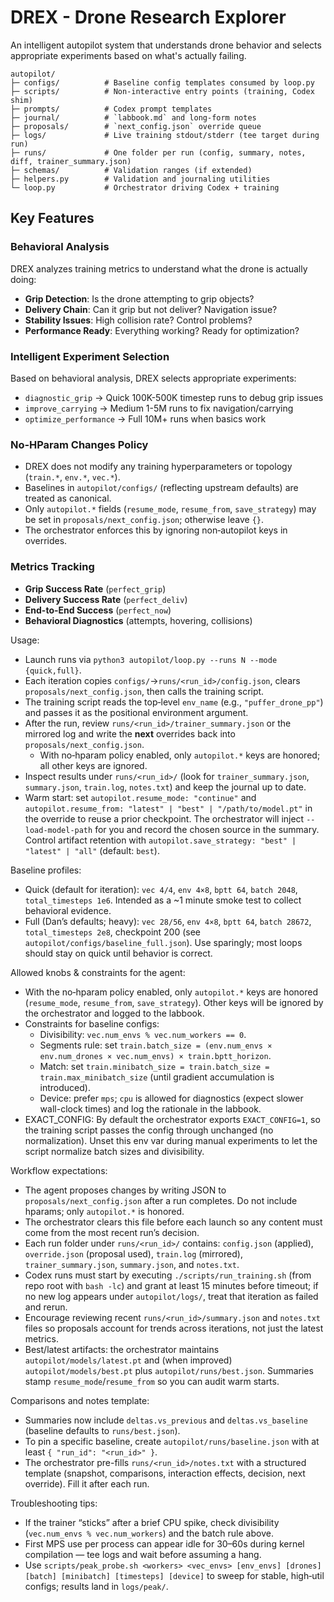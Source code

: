 # DREX - Drone Research Explorer

An intelligent autopilot system that understands drone behavior and selects appropriate experiments based on what's actually failing.

```
autopilot/
├─ configs/          # Baseline config templates consumed by loop.py
├─ scripts/          # Non-interactive entry points (training, Codex shim)
├─ prompts/          # Codex prompt templates
├─ journal/          # `labbook.md` and long-form notes
├─ proposals/        # `next_config.json` override queue
├─ logs/             # Live training stdout/stderr (tee target during run)
├─ runs/             # One folder per run (config, summary, notes, diff, trainer_summary.json)
├─ schemas/          # Validation ranges (if extended)
├─ helpers.py        # Validation and journaling utilities
└─ loop.py           # Orchestrator driving Codex + training
```

## Key Features

### Behavioral Analysis
DREX analyzes training metrics to understand what the drone is actually doing:
- **Grip Detection**: Is the drone attempting to grip objects?
- **Delivery Chain**: Can it grip but not deliver? Navigation issue?
- **Stability Issues**: High collision rate? Control problems?
- **Performance Ready**: Everything working? Ready for optimization?

### Intelligent Experiment Selection
Based on behavioral analysis, DREX selects appropriate experiments:
- `diagnostic_grip` → Quick 100K-500K timestep runs to debug grip issues
- `improve_carrying` → Medium 1-5M runs to fix navigation/carrying
- `optimize_performance` → Full 10M+ runs when basics work

### No‑HParam Changes Policy
- DREX does not modify any training hyperparameters or topology (`train.*`, `env.*`, `vec.*`).
- Baselines in `autopilot/configs/` (reflecting upstream defaults) are treated as canonical.
- Only `autopilot.*` fields (`resume_mode`, `resume_from`, `save_strategy`) may be set in `proposals/next_config.json`; otherwise leave `{}`.
- The orchestrator enforces this by ignoring non‑autopilot keys in overrides.

### Metrics Tracking
- **Grip Success Rate** (`perfect_grip`)
- **Delivery Success Rate** (`perfect_deliv`)
- **End-to-End Success** (`perfect_now`)
- **Behavioral Diagnostics** (attempts, hovering, collisions)

Usage:
- Launch runs via `python3 autopilot/loop.py --runs N --mode {quick,full}`.
- Each iteration copies `configs/`->`runs/<run_id>/config.json`, clears `proposals/next_config.json`, then calls the training script.
- The training script reads the top‑level `env_name` (e.g., `"puffer_drone_pp"`) and passes it as the positional environment argument.
- After the run, review `runs/<run_id>/trainer_summary.json` or the mirrored log and write the **next** overrides back into `proposals/next_config.json`.
  - With no‑hparam policy enabled, only `autopilot.*` keys are honored; all other keys are ignored.
- Inspect results under `runs/<run_id>/` (look for `trainer_summary.json`, `summary.json`, `train.log`, `notes.txt`) and keep the journal up to date.
 - Warm start: set `autopilot.resume_mode: "continue"` and `autopilot.resume_from: "latest" | "best" | "/path/to/model.pt"` in the override to reuse a prior checkpoint. The orchestrator will inject `--load-model-path` for you and record the chosen source in the summary. Control artifact retention with `autopilot.save_strategy: "best" | "latest" | "all"` (default: `best`).

Baseline profiles:
- Quick (default for iteration): `vec 4/4`, `env 4×8`, `bptt 64`, `batch 2048`, `total_timesteps 1e6`. Intended as a ~1 minute smoke test to collect behavioral evidence.
- Full (Dan’s defaults; heavy): `vec 28/56`, `env 4×8`, `bptt 64`, `batch 28672`, `total_timesteps 2e8`, checkpoint 200 (see `autopilot/configs/baseline_full.json`). Use sparingly; most loops should stay on quick until behavior is correct.

Allowed knobs & constraints for the agent:
- With the no‑hparam policy enabled, only `autopilot.*` keys are honored (`resume_mode`, `resume_from`, `save_strategy`). Other keys will be ignored by the orchestrator and logged to the labbook.
- Constraints for baseline configs:
  - Divisibility: `vec.num_envs % vec.num_workers == 0`.
  - Segments rule: set `train.batch_size = (env.num_envs × env.num_drones × vec.num_envs) × train.bptt_horizon`.
  - Match: set `train.minibatch_size = train.batch_size = train.max_minibatch_size` (until gradient accumulation is introduced).
  - Device: prefer `mps`; `cpu` is allowed for diagnostics (expect slower wall-clock times) and log the rationale in the labbook.
 - EXACT_CONFIG: By default the orchestrator exports `EXACT_CONFIG=1`, so the training script passes the config through unchanged (no normalization). Unset this env var during manual experiments to let the script normalize batch sizes and divisibility.

Workflow expectations:
- The agent proposes changes by writing JSON to `proposals/next_config.json` after a run completes. Do not include hparams; only `autopilot.*` is honored.
- The orchestrator clears this file before each launch so any content must come from the most recent run’s decision.
- Each run folder under `runs/<run_id>/` contains: `config.json` (applied), `override.json` (proposal used), `train.log` (mirrored), `trainer_summary.json`, `summary.json`, and `notes.txt`.
- Codex runs must start by executing `./scripts/run_training.sh` (from repo root with `bash -lc`) and grant at least 15 minutes before timeout; if no new log appears under `autopilot/logs/`, treat that iteration as failed and rerun.
- Encourage reviewing recent `runs/<run_id>/summary.json` and `notes.txt` files so proposals account for trends across iterations, not just the latest metrics.
- Best/latest artifacts: the orchestrator maintains `autopilot/models/latest.pt` and (when improved) `autopilot/models/best.pt` plus `autopilot/runs/best.json`. Summaries stamp `resume_mode`/`resume_from` so you can audit warm starts.

Comparisons and notes template:
- Summaries now include `deltas.vs_previous` and `deltas.vs_baseline` (baseline defaults to `runs/best.json`).
- To pin a specific baseline, create `autopilot/runs/baseline.json` with at least `{ "run_id": "<run_id>" }`.
- The orchestrator pre-fills `runs/<run_id>/notes.txt` with a structured template (snapshot, comparisons, interaction effects, decision, next override). Fill it after each run.

Troubleshooting tips:
- If the trainer “sticks” after a brief CPU spike, check divisibility (`vec.num_envs % vec.num_workers`) and the batch rule above.
- First MPS use per process can appear idle for 30–60s during kernel compilation — tee logs and wait before assuming a hang.
- Use `scripts/peak_probe.sh <workers> <vec_envs> [env_envs] [drones] [batch] [minibatch] [timesteps] [device]` to sweep for stable, high‑util configs; results land in `logs/peak/`.
